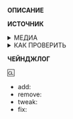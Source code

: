 **ОПИСАНИЕ**

<!--здесь вы кратко описываете суть изменений, просто чтобы понимать, о чем ПР-->

**ИСТОЧНИК**

<!--заполняется в виде ссылки, если ПР портирован из другой сборки, в ином случае - удалить-->

<details>
  <summary>МЕДИА</summary>

-
</details>

<!--сюда вы прикладываете скриншоты и видео, пустая строка промежуточная обязательна-->

<details>
  <summary>КАК ПРОВЕРИТЬ</summary>

- [ ]
</details>

<!--здесь вы прописываете, какие действия необходимо провести, чтобы проверить ПР, пустая строка промежуточная обязательна-->

**ЧЕЙНДЖЛОГ**

:cl:
- add:
- remove:
- tweak:
- fix:

<!--здесь вы прописываете чейнджлог, который пойдет в наш дискорд, так что необходимо все расписывать подробно, например:
:cl: Lemird
- add: возвращен трусомат, ищите его в карго на каждой станции!
- remove: удален трусомат
- tweak: изменен состав трусомата
- fix: пофикшены баги трусомата
-->
